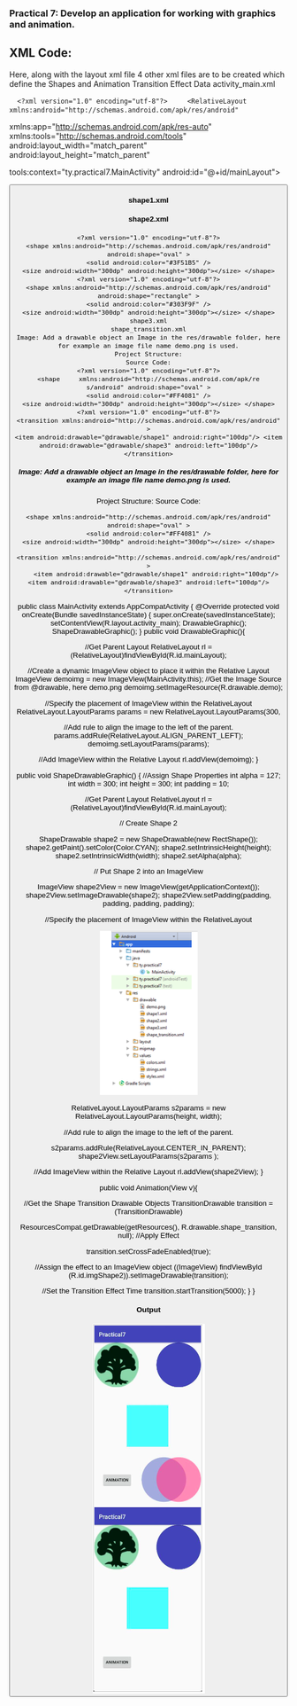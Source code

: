### Practical 7: Develop an application for working with graphics and animation.
## XML Code:
Here, along with the layout xml file 4 other xml files are to be created which define the Shapes and Animation Transition Effect Data
activity_main.xml

      <?xml version="1.0" encoding="utf-8"?>     <RelativeLayout     xmlns:android="http://schemas.android.com/apk/res/android" 
xmlns:app="http://schemas.android.com/apk/res-auto" xmlns:tools="http://schemas.android.com/tools" android:layout_width="match_parent" android:layout_height="match_parent"

tools:context="ty.practical7.MainActivity" android:id="@+id/mainLayout">

<ImageView
android:id="@+id/imgShape1"
           android:layout_width="150dp" android:layout_height="150dp" app:srcCompat="@drawable/shape1" android:layout_alignParentTop="true" android:layout_alignParentEnd="true" />

<ImageView
android:id="@+id/imgShape2" android:layout_width="200dp" android:layout_height="200dp" android:layout_alignEnd="@+id/imgShape1" android:layout_alignParentBottom="true" />

<Button
android:id="@+id/btnAnimation" android:layout_width="wrap_content" android:layout_height="wrap_content" android:layout_marginBottom="75dp" android:layout_marginEnd="32dp" android:onClick="Animation" android:text="Animation" android:layout_alignParentBottom="true" android:layout_toStartOf="@+id/imgShape2" />
</RelativeLayout>

#### shape1.xml 
#### shape2.xml

    <?xml version="1.0" encoding="utf-8"?>
    <shape xmlns:android="http://schemas.android.com/apk/res/android" android:shape="oval" >
    <solid android:color="#3F51B5" />
    <size android:width="300dp" android:height="300dp"></size> </shape>
    <?xml version="1.0" encoding="utf-8"?>
    <shape xmlns:android="http://schemas.android.com/apk/res/android" android:shape="rectangle" >
    <solid android:color="#303F9F" />
    <size android:width="300dp" android:height="300dp"></size> </shape>          shape3.xml
    shape_transition.xml
    Image: Add a drawable object an Image in the res/drawable folder, here for example an image file name demo.png is used.
    Project Structure:
    Source Code:
    <?xml version="1.0" encoding="utf-8"?>
    <shape     xmlns:android="http://schemas.android.com/apk/re    s/android" android:shape="oval" >
    <solid android:color="#FF4081" />
    <size android:width="300dp" android:height="300dp"></size> </shape>
    <?xml version="1.0" encoding="utf-8"?>
    <transition xmlns:android="http://schemas.android.com/apk/res/android" >
    <item android:drawable="@drawable/shape1" android:right="100dp"/> <item android:drawable="@drawable/shape3" android:left="100dp"/>
    </transition>
##### Image: Add a drawable object an Image in the res/drawable folder, here for example an image file name demo.png is used.
Project Structure:
Source Code:
<?xml version="1.0" encoding="utf-8"?>
    <shape xmlns:android="http://schemas.android.com/apk/res/android" android:shape="oval" >
    <solid android:color="#FF4081" />
    <size android:width="300dp" android:height="300dp"></size> </shape>
<?xml version="1.0" encoding="utf-8"?>
    <transition xmlns:android="http://schemas.android.com/apk/res/android" >
        <item android:drawable="@drawable/shape1" android:right="100dp"/> <item android:drawable="@drawable/shape3" android:left="100dp"/>
    </transition>

public class MainActivity extends AppCompatActivity { @Override
protected void onCreate(Bundle savedInstanceState) { super.onCreate(savedInstanceState); setContentView(R.layout.activity_main);
DrawableGraphic();
ShapeDrawableGraphic(); }
public void DrawableGraphic(){

//Get Parent Layout
RelativeLayout rl = (RelativeLayout)findViewById(R.id.mainLayout); 

//Create a dynamic ImageView object to place it within the Relative Layout
ImageView demoimg = new ImageView(MainActivity.this); //Get the Image Source from @drawable, here demo.png
demoimg.setImageResource(R.drawable.demo);

//Specify the placement of ImageView within the RelativeLayout
RelativeLayout.LayoutParams params = new RelativeLayout.LayoutParams(300,

//Add rule to align the image to the left of the parent.
params.addRule(RelativeLayout.ALIGN_PARENT_LEFT); demoimg.setLayoutParams(params);

//Add ImageView within the Relative Layout
rl.addView(demoimg); }

public void ShapeDrawableGraphic() {
//Assign Shape Properties
int alpha = 127; int width = 300; int height = 300; int padding = 10;

//Get Parent Layout
RelativeLayout rl = (RelativeLayout)findViewById(R.id.mainLayout);

// Create Shape 2

ShapeDrawable shape2 = new ShapeDrawable(new RectShape()); shape2.getPaint().setColor(Color.CYAN); shape2.setIntrinsicHeight(height); shape2.setIntrinsicWidth(width);
shape2.setAlpha(alpha);

// Put Shape 2 into an ImageView

ImageView shape2View = new ImageView(getApplicationContext()); shape2View.setImageDrawable(shape2); shape2View.setPadding(padding, padding, padding, padding);

//Specify the placement of ImageView within the RelativeLayout

<img src="https://github.com/piedamsel46/M_A_D/blob/master/Screenshot%202019-11-20%20at%2011.13.55%20AM.png?raw=true">

RelativeLayout.LayoutParams s2params = new RelativeLayout.LayoutParams(height, width);

//Add rule to align the image to the left of the parent.

s2params.addRule(RelativeLayout.CENTER_IN_PARENT); shape2View.setLayoutParams(s2params );

//Add ImageView within the Relative Layout
rl.addView(shape2View); }

public void Animation(View v){

//Get the Shape Transition Drawable Objects TransitionDrawable transition = (TransitionDrawable)

ResourcesCompat.getDrawable(getResources(), R.drawable.shape_transition, null); //Apply Effect

transition.setCrossFadeEnabled(true); 

//Assign the effect to an ImageView object
((ImageView) findViewById (R.id.imgShape2)).setImageDrawable(transition); 

//Set the Transition Effect Time
transition.startTransition(5000); } }
#### Output

<img src="https://github.com/piedamsel46/M_A_D/blob/master/Screenshot%202019-11-20%20at%2011.20.33%20AM.png?raw=true">

